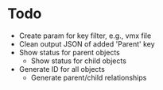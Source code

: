 # Todo
- Create param for key filter, e.g., vmx file
- Clean output JSON of added 'Parent' key
- Show status for parent objects
    - Show status for child objects
- Generate ID for all objects
    - Generate parent/child relationships